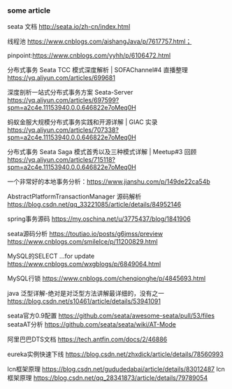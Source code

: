 ### some article
 
seata 文档 http://seata.io/zh-cn/index.html

线程池 https://www.cnblogs.com/aishangJava/p/7617757.html；

pinpoint:https://www.cnblogs.com/yyhh/p/6106472.html

分布式事务 Seata TCC 模式深度解析 | SOFAChannel#4 直播整理 https://yq.aliyun.com/articles/699681

深度剖析一站式分布式事务方案 Seata-Server https://yq.aliyun.com/articles/697599?spm=a2c4e.11153940.0.0.646822e7oMeq0H

蚂蚁金服大规模分布式事务实践和开源详解 | GIAC 实录 https://yq.aliyun.com/articles/707338?spm=a2c4e.11153940.0.0.646822e7oMeq0H

分布式事务 Seata Saga 模式首秀以及三种模式详解 | Meetup#3 回顾 https://yq.aliyun.com/articles/715118?spm=a2c4e.11153940.0.0.646822e7oMeq0H

一个非常好的本地事务分析：https://www.jianshu.com/p/149de22ca54b

AbstractPlatformTransactionManager 源码解析 https://blog.csdn.net/qq_33221085/article/details/84952146

spring事务源码 https://my.oschina.net/u/3775437/blog/1841906

seata源码分析 https://toutiao.io/posts/g6jmss/preview   https://www.cnblogs.com/smileIce/p/11200829.html

MySQL的SELECT ...for update https://www.cnblogs.com/wxgblogs/p/6849064.html

MySQL行锁 https://www.cnblogs.com/chenqionghe/p/4845693.html

java 泛型详解-绝对是对泛型方法讲解最详细的，没有之一 https://blog.csdn.net/s10461/article/details/53941091

seata官方0.9配置 https://github.com/seata/awesome-seata/pull/53/files
seataAT分析 https://github.com/seata/seata/wiki/AT-Mode

阿里巴巴DTS文档 https://tech.antfin.com/docs/2/46886

eureka实例快速下线 https://blog.csdn.net/zhxdick/article/details/78560993

lcn框架原理 https://blog.csdn.net/gududedabai/article/details/83012487
lcn框架原理 https://blog.csdn.net/qq_28341873/article/details/79789054
